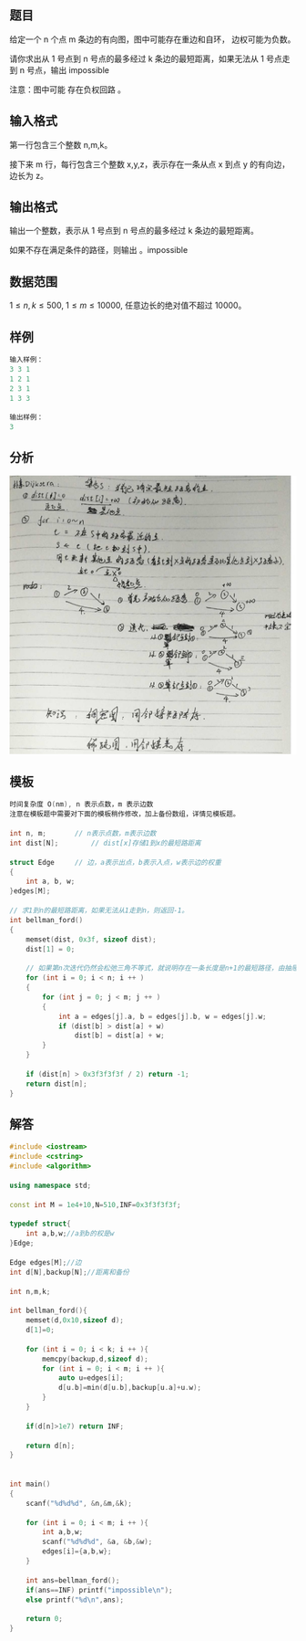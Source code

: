 ## **题目**
给定一个 n 个点 m 条边的有向图，图中可能存在重边和自环， 边权可能为负数。

请你求出从 1 号点到 n 号点的最多经过 k 条边的最短距离，如果无法从 1 号点走到 n 号点，输出 impossible

注意：图中可能 存在负权回路 。

## **输入格式**
第一行包含三个整数 n,m,k。

接下来 m 行，每行包含三个整数 x,y,z，表示存在一条从点 x 到点 y 的有向边，边长为 z。

## **输出格式**
输出一个整数，表示从 1 号点到 n 号点的最多经过 k 条边的最短距离。

如果不存在满足条件的路径，则输出 。impossible

## **数据范围**
$1≤n,k≤500,$
$1≤m≤10000,$
任意边长的绝对值不超过 10000。

## **样例**
```c++
输入样例：
3 3 1
1 2 1
2 3 1
1 3 3

输出样例：
3
```

## **分析**
![](./../../pics/bellman-ford.jpg)

## **模板**
```c++
时间复杂度 O(nm), n 表示点数，m 表示边数
注意在模板题中需要对下面的模板稍作修改，加上备份数组，详情见模板题。

int n, m;       // n表示点数，m表示边数
int dist[N];        // dist[x]存储1到x的最短路距离

struct Edge     // 边，a表示出点，b表示入点，w表示边的权重
{
    int a, b, w;
}edges[M];

// 求1到n的最短路距离，如果无法从1走到n，则返回-1。
int bellman_ford()
{
    memset(dist, 0x3f, sizeof dist);
    dist[1] = 0;

    // 如果第n次迭代仍然会松弛三角不等式，就说明存在一条长度是n+1的最短路径，由抽屉原理，路径中至少存在两个相同的点，说明图中存在负权回路。
    for (int i = 0; i < n; i ++ )
    {
        for (int j = 0; j < m; j ++ )
        {
            int a = edges[j].a, b = edges[j].b, w = edges[j].w;
            if (dist[b] > dist[a] + w)
                dist[b] = dist[a] + w;
        }
    }

    if (dist[n] > 0x3f3f3f3f / 2) return -1;
    return dist[n];
}
```

## **解答**
```c++
#include <iostream>
#include <cstring>
#include <algorithm>

using namespace std;

const int M = 1e4+10,N=510,INF=0x3f3f3f3f;

typedef struct{
    int a,b,w;//a到b的权是w
}Edge;

Edge edges[M];//边
int d[N],backup[N];//距离和备份

int n,m,k;

int bellman_ford(){
    memset(d,0x10,sizeof d);
    d[1]=0;
    
    for (int i = 0; i < k; i ++ ){
        memcpy(backup,d,sizeof d);
        for (int i = 0; i < m; i ++ ){
            auto u=edges[i];
            d[u.b]=min(d[u.b],backup[u.a]+u.w);
        }
    }
    
    if(d[n]>1e7) return INF;
    
    return d[n];
}


int main()
{
    scanf("%d%d%d", &n,&m,&k);
    
    for (int i = 0; i < m; i ++ ){
        int a,b,w;
        scanf("%d%d%d", &a, &b,&w);
        edges[i]={a,b,w};
    }
    
    int ans=bellman_ford();
    if(ans==INF) printf("impossible\n");
    else printf("%d\n",ans);
    
    return 0;
}
```